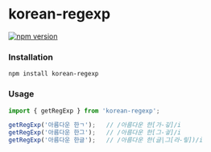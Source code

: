 # korean-regexp

[![npm version](https://badge.fury.io/js/korean-regexp.svg)](https://badge.fury.io/js/korean-regexp)

### Installation

    npm install korean-regexp

### Usage

```js
import { getRegExp } from 'korean-regexp';

getRegExp('아름다운 한ㄱ');   // /아름다운 한[가-깋]/i
getRegExp('아름다운 한그');   // /아름다운 한[그-긯]/i
getRegExp('아름다운 한글');   // /아름다운 한(글|그[라-맇])/i
```
